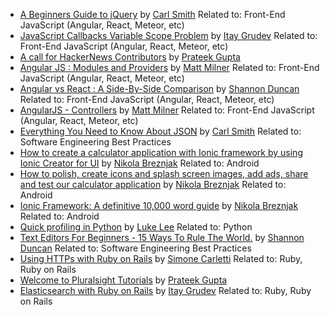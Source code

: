 - [A Beginners Guide to jQuery](http://tutorials.pluralsight.com/review/a-beginners-guide-to-jquery) by [Carl Smith](http://tutorials.pluralsight.com/user/carlsmith) Related to: Front-End JavaScript (Angular, React, Meteor, etc)
- [JavaScript Callbacks Variable Scope Problem](http://tutorials.pluralsight.com/review/javascript-callbacks-variable-scope-problem) by [Itay Grudev](http://tutorials.pluralsight.com/user/itay-grudev) Related to: Front-End JavaScript (Angular, React, Meteor, etc)
- [A call for HackerNews Contributors](http://tutorials.pluralsight.com/review/a-call-for-hackernews-contributors) by [Prateek Gupta](http://tutorials.pluralsight.com/user/prtkgpt) 
- [Angular JS : Modules and Providers](http://tutorials.pluralsight.com/review/angular-js-modules-and-providers) by [Matt Milner](http://tutorials.pluralsight.com/user/mnmilner) Related to: Front-End JavaScript (Angular, React, Meteor, etc)
- [Angular vs React : A Side-By-Side Comparison](http://tutorials.pluralsight.com/review/angular-vs-react-a-side-by-side-comparison) by [Shannon Duncan](http://tutorials.pluralsight.com/user/shadowcodex) Related to: Front-End JavaScript (Angular, React, Meteor, etc)
- [AngularJS - Controllers](http://tutorials.pluralsight.com/review/angularjs-controllers) by [Matt Milner](http://tutorials.pluralsight.com/user/mnmilner) Related to: Front-End JavaScript (Angular, React, Meteor, etc)
- [Everything You Need to Know About JSON](http://tutorials.pluralsight.com/review/everything-you-need-to-know-about-json) by [Carl Smith](http://tutorials.pluralsight.com/user/carlsmith) Related to: Software Engineering Best Practices
- [How to create a calculator application with Ionic framework by using Ionic Creator for UI](http://tutorials.pluralsight.com/review/how-to-create-a-calculator-application-with-ionic-framework-by-using-ionic-creator-for-ui) by [Nikola Breznjak](http://tutorials.pluralsight.com/user/Hitman666) Related to: Android
- [How to polish, create icons and splash screen images, add ads, share and test our calculator application](http://tutorials.pluralsight.com/review/how-to-polish-create-icons-and-splash-screen-images-add-ads-share-and-test-our-calculator-application) by [Nikola Breznjak](http://tutorials.pluralsight.com/user/Hitman666) Related to: Android
- [Ionic Framework: A definitive 10,000 word guide](http://tutorials.pluralsight.com/review/ionic-framework-a-definitive-10-000-word-guide) by [Nikola Breznjak](http://tutorials.pluralsight.com/user/Hitman666) Related to: Android
- [Quick profiling in Python](http://tutorials.pluralsight.com/review/quick-profiling-in-python) by [Luke Lee](http://tutorials.pluralsight.com/user/durden) Related to: Python
- [Text Editors For Beginners - 15 Ways To Rule The World.](http://tutorials.pluralsight.com/review/text-editors-for-beginners-15-ways-to-rule-the-world) by [Shannon Duncan](http://tutorials.pluralsight.com/user/shadowcodex) Related to: Software Engineering Best Practices
- [Using HTTPs with Ruby on Rails](http://tutorials.pluralsight.com/review/using-https-with-ruby-on-rails) by [Simone Carletti](http://tutorials.pluralsight.com/user/weppos) Related to: Ruby, Ruby on Rails
- [Welcome to Pluralsight Tutorials](http://tutorials.pluralsight.com/review/welcome-to-pluralsight-tutorials) by [Prateek Gupta](http://tutorials.pluralsight.com/user/prtkgpt) 
- [Elasticsearch with Ruby on Rails](http://tutorials.pluralsight.com/review/elasticsearch-with-ruby-on-rails) by [Itay Grudev](http://tutorials.pluralsight.com/user/itay-grudev) Related to: Ruby, Ruby on Rails
